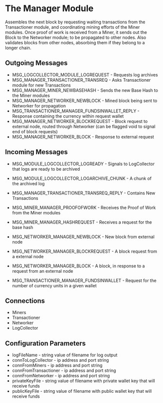 # The Manager Module

Assembles the next block by requesting waiting transactions from the Transactioner module, and coordinating mining efforts of the Miner modules. Once proof of work is received from a Miner, it sends out the Block to the Networker module; to be propagated to other nodes. Also validates blocks from other nodes, absorbing them if they belong to a longer chain.

## Outgoing Messages
- MSG_LOGCOLLECTOR_MODULE_LOGREQUEST - Requests log archives
- MSG_MANAGER_TRANSACTIONER_TRANSREQ - Asks Transactioner module for new Transactions
- MSG_MANAGER_MINER_NEWBASEHASH - Sends the new Base Hash to the Miner modules
- MSG_MANAGER_NETWORKER_NEWBLOCK - Mined block being sent to Networker for propagation
- MSG_TRANSACTIONER_MANAGER_FUNDSINWALLET_REPLY - Response containing the currency within request wallet
- MSG_MANAGER_NETWORKER_BLOCKREQUEST - Block request to external node, routed through Networker (can be flagged void to signal end of block requests)
- MSG_MANAGER_NETWORKER_BLOCK - Response to external request

## Incoming Messages
- MSG_MODULE_LOGCOLLECTOR_LOGREADY - Signals to LogCollector that logs are ready to be archived
- MSG_MODULE_LOGCOLLECTOR_LOGARCHIVE_CHUNK - A chunk of the archived log
- MSG_MANAGER_TRANSACTIONER_TRANSREQ_REPLY -  Contains New Transactions
- MSG_MINER_MANAGER_PROOFOFWORK - Receives the Proof of Work from the Miner modules
- MSG_MINER_MANAGER_HASHREQUEST - Receives a request for the base hash
- MSG_NETWORKER_MANAGER_NEWBLOCK - New block from external node
- MSG_NETWORKER_MANAGER_BLOCKREQUEST - A block request from a external node
- MSG_NETWORKER_MANAGER_BLOCK - A block, in response to a request from an external node


- MSG_TRANSACTIONER_MANAGER_FUNDSINWALLET - Request for the number of currency units in a given  wallet


## Connections
- Miners
- Transactioner
- Networker
- LogCollector

## Configuration Parameters
- logFileName - string value of filename for log output
- connToLogCollector - ip address and port string
- connFromMiners - ip address and port string
- connFromTransactioner - ip address and port string
- connFromNetworker - ip address and port string
- privateKeyFile - string value of filename with private wallet key that will receive funds
- publicKeyFile - string value of filename with public wallet key that will receive funds